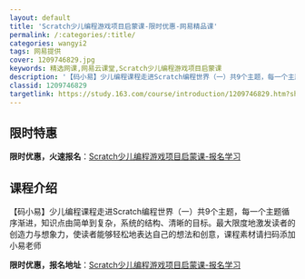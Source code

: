 ```yaml
---
layout: default
title: 'Scratch少儿编程游戏项目启蒙课-限时优惠-网易精品课'
permalink: /:categories/:title/
categories: wangyi2
tags: 网易提供
cover: 1209746829.jpg
keywords: 精选网课,网易云课堂,Scratch少儿编程游戏项目启蒙课
description: '【码小易】少儿编程课程走进Scratch编程世界（一）共9个主题，每一个主题循序渐进，知识点由简单到复杂，系统的结构、清'
classid: 1209746829
targetlink: https://study.163.com/course/introduction/1209746829.htm?share=1&shareId=1025206652&utm_campaign=share&utm_medium=iphoneShare&utm_source=&utm_u=1025206652
---
```


## 限时特惠

**限时优惠，火速报名**：[Scratch少儿编程游戏项目启蒙课-报名学习](https://study.163.com/course/introduction/1209746829.htm?share=1&shareId=1025206652&utm_campaign=share&utm_medium=iphoneShare&utm_source=&utm_u=1025206652)

## 课程介绍

【码小易】少儿编程课程走进Scratch编程世界（一）共9个主题，每一个主题循序渐进，知识点由简单到复杂，系统的结构、清晰的目标。最大限度地激发读者的创造力与想象力，使读者能够轻松地表达自己的想法和创意，课程素材请扫码添加小易老师

**限时优惠，报名地址**：[Scratch少儿编程游戏项目启蒙课-报名学习](https://study.163.com/course/introduction/1209746829.htm?share=1&shareId=1025206652&utm_campaign=share&utm_medium=iphoneShare&utm_source=&utm_u=1025206652)

